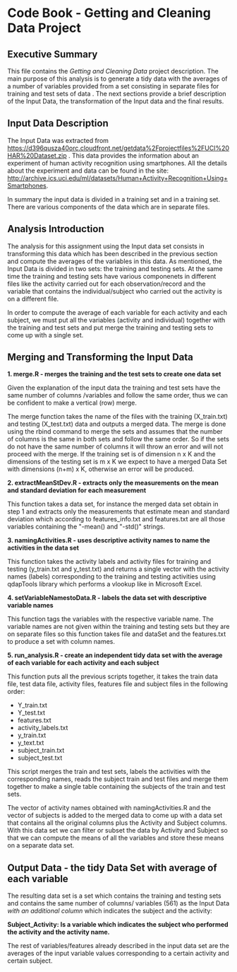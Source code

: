 Code Book - Getting and Cleaning Data Project
========================================================

## Executive Summary

This file contains the  _Getting and Cleaning Data_ project description.  The main purpose of this analysis is to generate a tidy data with the averages of a number of variables provided from a set consisting in separate files for training and test sets of data . The next sections provide a brief description of the Input Data, the transformation of the Input data and the final results.

## Input Data Description

The Input Data was extracted from https://d396qusza40orc.cloudfront.net/getdata%2Fprojectfiles%2FUCI%20HAR%20Dataset.zip . This data provides the information about an experiment of human activity recognition using smartphones. All the details about the experiment and data can be found in the site: http://archive.ics.uci.edu/ml/datasets/Human+Activity+Recognition+Using+Smartphones.

In summary the input data is divided in a training set and in a training set. There are various components of the data which are in separate files.


## Analysis Introduction

The analysis for this assignment  using the Input data set consists in transforming this data which has been described in the previous section and compute the averages of the variables in this data. As mentioned, the Input Data is divided in two sets: the training and testing sets. At the same time the training and testing sets have various componenets in different files like the activity carried out for each observation/record and the variable that contains the individual/subject who carried out the activity is on a different file.

In order to compute the average of each variable for each activity and each subject, we must put all the variables (activity and individual) together with the training and test sets and put merge the training and testing sets to come up with a single set. 


## Merging and Transforming the Input Data 

 **1. merge.R  - merges the training and the test sets to create one data set**

 Given the explanation of the input data the training and test sets have the same number of columns /variables and follow the same order, thus we can be confident to make a vertical (row) merge. 

 The merge function takes the name of the files with the training (X_train.txt) and testing (X_test.txt) data and outputs a merged data. The merge is done using the rbind command to merge the sets and assumes that the number of columns is the same in both sets and follow the same order. So if the sets do not have the same number of columns it will throw an error and will not proceed with the merge. If the training set is of dimension n x K and the dimensions of the testing set is m x K we expect to have a merged Data Set with dimensions (n+m) x K, otherwise an error will be produced.
 
 **2. extractMeanStDev.R - extracts only the measurements on the mean and standard deviation for each measurement**
 
 This function takes a data set, for instance the merged data set obtain in step 1 and extracts only the measurements that estimate mean and standard deviation which according to features_info.txt and features.txt are all those variables containing the "-mean() and "-std()" strings. 

 **3. namingActivities.R - uses descriptive activity names to name the activities in the data set**

 This function takes the activity labels and activity files for training and testing (y_train.txt and y_test.txt) and returns a single vector with the activity names (labels) corresponding to the training and testing activities using qdapTools library which performs a vlookup like in Microsoft Excel.
 
 
 **4. setVariableNamestoData.R - labels the data set with descriptive variable names**
 
 This function tags the variables with the respective variable name. The variable names are not given within the training and testing sets but they are on separate files so this function takes  file and dataSet and the features.txt to produce a set with column names.
 
  **5. run_analysis.R - create an independent tidy data set with the average of each variable for each activity and each subject**
  
  This function puts all the previous scripts together, it takes the train data file, test data file, activity files, features file and subject files in the following order: 
  
  * Y_train.txt
  * Y_test.txt
  * features.txt
  * activity_labels.txt
  * y_train.txt
  * y_text.txt
  * subject_train.txt
  * subject_test.txt
  
 This script merges the train and test sets, labels the activities with the corresponding names, reads  the subject train and test files and merge them together to make a single table containing the subjects of the train and test sets. 
 
 The vector of activity names  obtained with  namingActivities.R and the vector of subjects is added to the merged data to come up with a data set that contains all the original columns plus the Activity and Subject columns. With this data set we can filter or subset the data by Activity and Subject so that we can compute the means of all the variables and store these means on a separate data set.
 
## Output Data - the tidy Data Set with average of each variable

The resulting data set is a set which contains the training and testing sets and contains the same number of columns/ variables (561) as the Input Data *with an additional column* which indicates the subject and the activity: 

**Subject_Activity: Is a variable which indicates the subject who performed the activity and the activity name.**

The rest of variables/features already described in the input data set are the averages of the input variable values corresponding to a certain activity and certain subject.

 

 
 